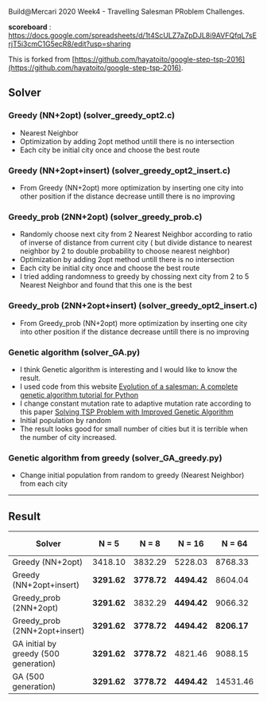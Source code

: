 Build@Mercari 2020 Week4 - Travelling Salesman PRoblem Challenges.

**scoreboard** : https://docs.google.com/spreadsheets/d/1t4ScULZ7aZpDJL8i9AVFQfqL7sErjT5i3cmC1G5ecR8/edit?usp=sharing

This is forked from [https://github.com/hayatoito/google-step-tsp-2016](https://github.com/hayatoito/google-step-tsp-2016).

## Solver

### Greedy (NN+2opt) (solver_greedy_opt2.c)
- Nearest Neighbor
- Optimization by adding 2opt method untill there is no intersection
- Each city be initial city once and choose the best route

### Greedy (NN+2opt+insert) (solver_greedy_opt2_insert.c)
- From Greedy (NN+2opt) more optimization by inserting one city into other position if the distance decrease untill there is no improving

### Greedy_prob (2NN+2opt) (solver_greedy_prob.c)
- Randomly choose next city from 2 Nearest Neighbor according to ratio of inverse of distance from current city ( but divide distance to nearest neighbor by 2 to double probability to choose nearest neighbor) 
- Optimization by adding 2opt method untill there is no intersection
- Each city be initial city once and choose the best route
- I tried adding randomness to greedy by chossing next city from 2 to 5 Nearest Neighbor and found that this one is the best

### Greedy_prob (2NN+2opt+insert) (solver_greedy_opt2_insert.c)
- From Greedy_prob (NN+2opt) more optimization by inserting one city into other position if the distance decrease untill there is no improving

### Genetic algorithm (solver_GA.py)

- I think Genetic algorithm is interesting and I would like to know the result. 
- I used code from this website [Evolution of a salesman: A complete genetic algorithm tutorial for Python](https://towardsdatascience.com/evolution-of-a-salesman-a-complete-genetic-algorithm-tutorial-for-python-6fe5d2b3ca35)
- I change constant mutation rate to adaptive mutation rate according to this paper [Solving TSP Problem with Improved Genetic Algorithm](https://aip.scitation.org/doi/pdf/10.1063/1.5039131)
- Initial population by random
- The result looks good for small number of cities but it is terrible when the number of city increased.

### Genetic algorithm from greedy (solver_GA_greedy.py)

- Change initial population from random to greedy (Nearest Neighbor) from each city


----

## Result

| Solver    | N = 5 | N = 8 | N = 16  | N = 64 | N = 128 | N = 512  | N = 2048 | Speed challenge|
| -------- | -------|--------|------- | ------- | -------|----------|--------- |----------------| 
| Greedy (NN+2opt)  |3418.10| 3832.29 |5228.03 |8768.33| 12066.55 | 23701.76  | 45360.80  | **349.59s**|    
| Greedy (NN+2opt+insert)  |**3291.62** | **3778.72** |**4494.42** |8604.04| 11313.59 | 22057.00  | 42492.93  | |    
| Greedy_prob (2NN+2opt)  |**3291.62**| 3832.29    | **4494.42** | 9066.32  | 12023.92 | 23700.27  | 47997.69   | |  
| Greedy_prob (2NN+2opt+insert)  |**3291.62** | **3778.72** |**4494.42** |**8206.17**| **10883.59** | **21057.33**  | **42468.19**   | |    
| GA initial by greedy (500 generation) |   **3291.62**    | **3778.72**  |  4821.46| 9088.15|  12252.17| 176173.46  | 1106591.58  |      |   
| GA (500 generation) |   **3291.62**    | **3778.72**  |  **4494.42** | 14531.46|  29068.87| 250897.11 | 1181979.75 |      |                        



